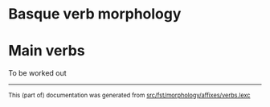 # Basque verb morphology

# Main verbs
To be worked out

* * *

<small>This (part of) documentation was generated from [src/fst/morphology/affixes/verbs.lexc](https://github.com/giellalt/lang-eus/blob/main/src/fst/morphology/affixes/verbs.lexc)</small>
